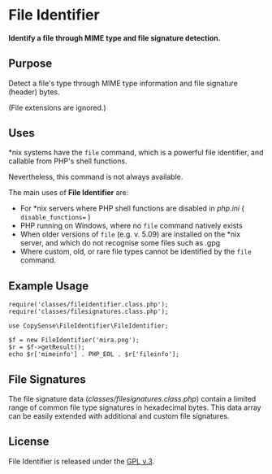 
# File Identifier


#### Identify a file through MIME type and file signature detection.


## Purpose

Detect a file's type through MIME type information and file signature (header) bytes.

(File extensions are ignored.)


## Uses

*nix systems have the `file` command, which is a powerful file identifier, and callable from PHP's shell functions.

Nevertheless, this command is not always available.

The main uses of **File Identifier** are:

+ For \*nix servers where PHP shell functions are disabled in *php.ini* ( `disable_functions=` )
+ PHP running on Windows, where no `file` command natively exists
+ When older versions of `file` (e.g. v. 5.09) are installed on the \*nix server, and which do not recognise some files such as .gpg
+ Where custom, old, or rare file types cannot be identified by the `file` command.


## Example Usage

    require('classes/fileidentifier.class.php');
    require('classes/filesignatures.class.php');

    use CopySense\FileIdentifier\FileIdentifier;

    $f = new FileIdentifier('mira.png');
    $r = $f->getResult();
    echo $r['mimeinfo'] . PHP_EOL . $r['fileinfo'];


## File Signatures

The file signature data (*classes/filesignatures.class.php*) contain a limited range of common file type signatures in hexadecimal bytes. This data array can be easily extended with additional and custom file signatures.


## License

File Identifier is released under the [GPL v.3](https://www.gnu.org/licenses/gpl-3.0.html).
